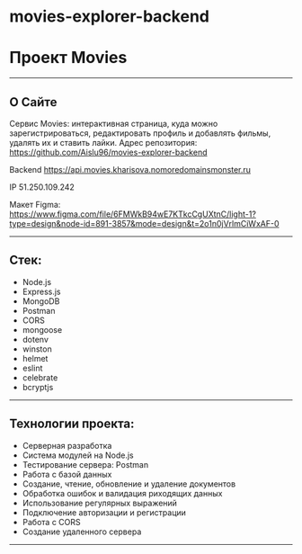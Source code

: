 # movies-explorer-backend

# Проект Movies

------

## О Сайте

Сервис Movies: интерактивная страница, куда можно зарегистрироваться, редактировать профиль и добавлять фильмы, удалять
их и ставить лайки.
Адрес репозитория: https://github.com/Aislu96/movies-explorer-backend

Backend https://api.movies.kharisova.nomoredomainsmonster.ru

IP 51.250.109.242

Макет Figma: https://www.figma.com/file/6FMWkB94wE7KTkcCgUXtnC/light-1?type=design&node-id=891-3857&mode=design&t=2o1n0jVrlmCiWxAF-0

------

## Стек:

* Node.js
* Express.js
* MongoDB
* Postman
* CORS
* mongoose
* dotenv
* winston
* helmet
* eslint
* celebrate
* bcryptjs

------

## Технологии проекта:

* Серверная разработка
* Система модулей на Node.js
* Тестирование сервера: Postman
* Работа с базой данных
* Создание, чтение, обновление и удаление документов
* Обработка ошибок и валидация риходящих данных
* Использование регулярных выражений
* Подключение авторизации и регистрации
* Работа с CORS
* Создание удаленного сервера

------
